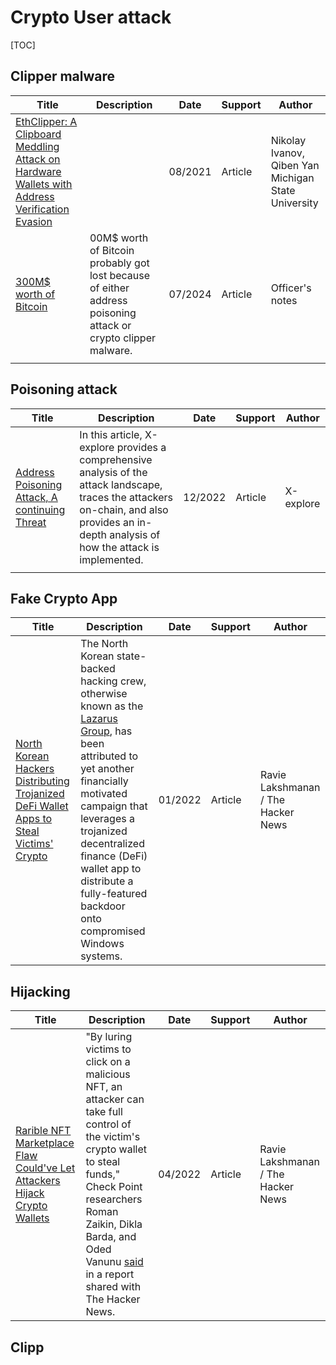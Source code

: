 # Crypto User attack

[TOC]

## Clipper malware

| Title                                                        | Description                                                  | Date    | Support | Author                                                   |
| ------------------------------------------------------------ | ------------------------------------------------------------ | ------- | ------- | -------------------------------------------------------- |
| [EthClipper: A Clipboard Meddling Attack on Hardware Wallets with Address Verification Evasion](https://arxiv.org/pdf/2108.14004) |                                                              | 08/2021 | Article | Nikolay Ivanov, Qiben Yan<br />Michigan State University |
| [300M$ worth of Bitcoin](https://x.com/officer_cia/status/1796961080842780753?t=uXCeCr-fFjpTkEjk2VO0qg&s=35) | 00M$ worth of Bitcoin probably got lost because of either address poisoning attack or crypto clipper malware. | 07/2024 | Article | Officer's notes                                          |
|                                                              |                                                              |         |         |                                                          |



## Poisoning attack

| Title                                                        | Description                                                  | Date    | Support | Author    |
| ------------------------------------------------------------ | ------------------------------------------------------------ | ------- | ------- | --------- |
| [Address Poisoning Attack, A continuing Threat](https://mirror.xyz/x-explore.eth/cL3d_CyNujXq8XY7ueP4omNXx_IY1EG5Dz0FD0vJ90M) | In this article, X-explore provides a comprehensive analysis of the attack landscape, traces the attackers on-chain, and also provides an in-depth analysis of how the attack is implemented. | 12/2022 | Article | X-explore |
|                                                              |                                                              |         |         |           |

## Fake Crypto App

| Title                                                        | Description                                                  | Date    | Support | Author                             |
| ------------------------------------------------------------ | ------------------------------------------------------------ | ------- | ------- | ---------------------------------- |
| [North Korean Hackers Distributing Trojanized DeFi Wallet Apps to Steal Victims' Crypto](https://thehackernews.com/2022/04/north-korean-hackers-distributing.html) | The North Korean state-backed hacking crew, otherwise known as the [Lazarus Group](https://thehackernews.com/2022/03/north-korean-hackers-exploited-chrome.html), has been attributed to yet another financially motivated campaign that leverages a trojanized decentralized finance (DeFi) wallet app to distribute a fully-featured backdoor onto compromised Windows systems. | 01/2022 | Article | Ravie Lakshmanan / The Hacker News |

## Hijacking

| Title                                                        | Description                                                  | Date    | Support | Author                             |
| ------------------------------------------------------------ | ------------------------------------------------------------ | ------- | ------- | ---------------------------------- |
| [Rarible NFT Marketplace Flaw Could've Let Attackers Hijack Crypto Wallets](https://thehackernews.com/2022/04/rarible-nft-marketplace-flaw-couldve.html) | "By luring victims to click on a malicious NFT, an attacker can take full control of the victim's crypto wallet to steal funds," Check Point researchers Roman Zaikin, Dikla Barda, and Oded Vanunu [said](https://research.checkpoint.com/2022/check-point-research-detects-vulnerability-in-the-rarible-nft-marketplace-preventing-risk-of-account-take-over-and-cryptocurrency-theft/) in a report shared with The Hacker News. | 04/2022 | Article | Ravie Lakshmanan / The Hacker News |

## Clipp




